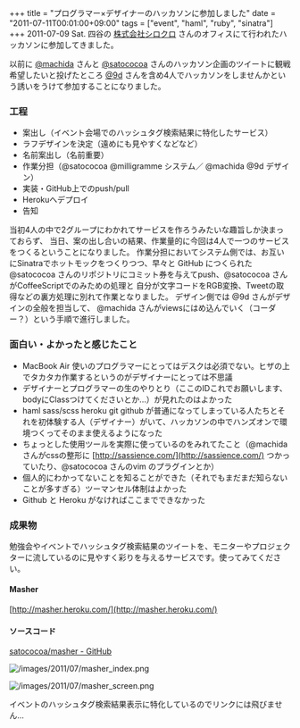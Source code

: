 +++
title = "プログラマー×デザイナーのハッカソンに参加しました"
date = "2011-07-11T00:01:00+09:00"
tags = ["event", "haml", "ruby", "sinatra"]
+++
2011-07-09 Sat. 四谷の [株式会社シロクロ](http://4696.co.jp)  さんのオフィスにて行われたハッカソンに参加してきました。

以前に  [@machida](http://twitter.com/#!/machida)  さんと  [@satococoa](http://twitter.com/#!/satococoa)  さんのハッカソン企画のツイートに観戦希望したいと投げたところ  [@9d](http://twitter.com/#!/9d)  さんを含め4人でハッカソンをしませんかという誘いをうけて参加することになりました。

### 工程

- 案出し（イベント会場でのハッシュタグ検索結果に特化したサービス）
- ラフデザインを決定（遠めにも見やすくなどなど）
- 名前案出し（名前重要）
- 作業分担（@satococoa @milligramme システム／ @machida @9d デザイン）
- 実装・GitHub上でのpush/pull
- Herokuへデプロイ
- 告知


当初4人の中で2グループにわかれてサービスを作ろうみたいな趣旨しか決まっておらず、 当日、案の出し合いの結果、作業量的に今回は4人で一つのサービスをつくるということになりました。
作業分担においてシステム側では、お互いにSinatraでホットモックをつくりつつ、早々と GitHub につくられた @satococoa さんのリポジトリにコミット券を与えてpush、@satococoa さんがCoffeeScriptでのみための処理と 自分が文字コードをRGB変換、Tweetの取得などの裏方処理に別れて作業となりました。
デザイン側では @9d さんがデザインの全般を担当して、 @machida さんがviewsにはめ込んでいく（コーダー？）という手順で進行しました。

### 面白い・よかったと感じたこと

- MacBook Air 使いのプログラマーにとってはデスクは必須でない。ヒザの上でタカタカ作業するというのがデザイナーにとっては不思議
- デザイナーとプログラマーの生のやりとり（ここのIDこれでお願いします、bodyにClassつけてくださいとか...）が見れたのはよかった
- haml sass/scss heroku git github が普通になってしまっている人たちとそれを初体験する人（デザイナー）がいて、ハッカソンの中でハンズオンで環境つくってそのまま使えるようになった
- ちょっとした使用ツールを実際に使っているのをみれてたこと（@machida さんがcssの整形に  [http://sassience.com/](http://sassience.com/)  つかっていたり、@satococoa さんのvim のプラグインとか）
- 個人的にわかってないことを知ることができた（それでもまだまだ知らないことが多すぎる）ツーマンセル体制はよかった
- Github と Heroku がなければここまでできなかった


### 成果物

勉強会やイベントでハッシュタグ検索結果のツイートを、モニターやプロジェクターに流しているのに見やすく彩りを与えるサービスです。使ってみてください。

#### Masher
 [http://masher.heroku.com/](http://masher.heroku.com/) 

#### ソースコード
 [satococoa/masher - GitHub](https://github.com/satococoa/masher) 

![/images/2011/07/masher_index.png](/images/2011/07/masher_index.png)

![/images/2011/07/masher_screen.png](/images/2011/07/masher_screen.png)

イベントのハッシュタグ検索結果表示に特化しているのでリンクには飛びません…